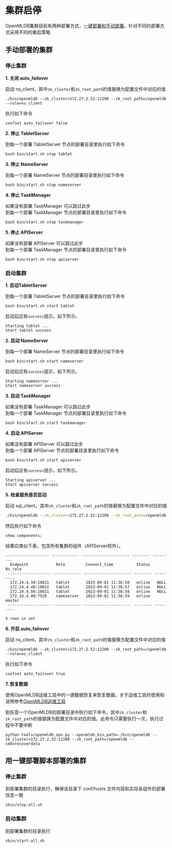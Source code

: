# 集群启停
OpenMLDB集群目前有两种部署方式，[一键部署和手动部署](../deploy/install_deploy.md)。针对不同的部署方式采用不同的重启策略

## 手动部署的集群
### 停止集群

**1. 关闭 auto_failover**

启动 ns_client，其中`zk_cluster`和`zk_root_path`的值替换为配置文件中对应的值
```
./bin/openmldb --zk_cluster=172.27.2.52:12200 --zk_root_path=/openmldb --role=ns_client
```
执行如下命令
```
confset auto_failover false 
```

**2. 停止 TabletServer**

到每一个部署 TabletServer 节点的部署目录里执行如下命令
```
bash bin/start.sh stop tablet
```
**3. 停止 NameServer**

到每一个部署 NameServer 节点的部署目录里执行如下命令
```
bash bin/start.sh stop nameserver
```
**4. 停止 TaskManager**

如果没有部署 TaskManager 可以跳过此步  
到每一个部署 TaskManager 节点的部署目录里执行如下命令
```
bash bin/start.sh stop taskmanager
```

**5. 停止 APIServer**

如果没有部署 APIServer 可以跳过此步  
到每一个部署 TaskManager 节点的部署目录里执行如下命令
```
bash bin/start.sh stop apiserver
```

### 启动集群

**1. 启动TabletServer**

到每一个部署 TabletServer 节点的部署目录里执行如下命令
```
bash bin/start.sh start tablet
```
启动后应有`success`提示，如下所示。
```
Starting tablet ...
Start tablet success
```
**2. 启动 NameServer**

到每一个部署 NameServer 节点的部署目录里执行如下命令
```
bash bin/start.sh start nameserver
```
启动后应有`success`提示，如下所示。
```
Starting nameserver ...
Start nameserver success
```
**3. 启动 TaskManager**

如果没有部署 TaskManager 可以跳过此步  
到每一个部署 TaskManager 节点的部署目录里执行如下命令
```
bash bin/start.sh start taskmanager
```

**4. 启动 APIServer**

如果没有部署 APIServer 可以跳过此步  
到每一个部署 APIServer 节点的部署目录里执行如下命令
```
bash bin/start.sh start apiserver
```
启动后应有`success`提示，如下所示。
```
Starting apiserver ...
Start apiserver success
```

**5. 检查服务是否启动**

启动 sql_client，其中`zk_cluster`和`zk_root_path`的值替换为配置文件中对应的值
```bash
./bin/openmldb --zk_cluster=172.27.2.52:12200 --zk_root_path=/openmldb --role=sql_client
```
然后执行如下命令
```
show components;
```
结果应类似下表，包含所有集群的组件（APIServer除外）。
```
------------------- ------------ --------------------- -------- ---------
  Endpoint            Role         Connect_time          Status   Ns_role
 ------------------- ------------ --------------------- -------- ---------
  172.24.4.39:10821   tablet       2023-09-01 11:36:58   online   NULL
  172.24.4.40:10821   tablet       2023-09-01 11:36:57   online   NULL
  172.24.4.56:10821   tablet       2023-09-01 11:36:58   online   NULL
  172.24.4.40:7520    nameserver   2023-09-01 11:36:59   online   master
 ------------------- ------------ --------------------- -------- ---------

4 rows in set
```

**6. 开启 auto_failover**

启动 ns_client，其中`zk_cluster`和`zk_root_path`的值替换为配置文件中对应的值
```
./bin/openmldb --zk_cluster=172.27.2.52:12200 --zk_root_path=/openmldb --role=ns_client
```
执行如下命令
```
confset auto_failover true 
```

**7. 恢复数据**

使用OpenMLDB运维工具中的一键数据恢复来恢复数据。关于运维工具的使用和说明参考[OpenMLDB运维工具](./openmldb_ops.md)

到任意一个OpenMLDB的部署目录中执行如下命令，其中`zk_cluster`和`zk_root_path`的值替换为配置文件中对应的值。此命令只需要执行一次，执行过程中不要中断
```
python tools/openmldb_ops.py --openmldb_bin_path=./bin/openmldb --zk_cluster=172.27.2.52:12200 --zk_root_path=/openmldb --cmd=recoverdata
```

## 用一键部署脚本部署的集群

### 停止集群

到部署集群的目录执行，确保该目录下 conf/hosts 文件内容和实际各组件的部署信息一致
```
sbin/stop-all.sh
```

### 启动集群
到部署集群的目录执行
```
sbin/start-all.sh
```
